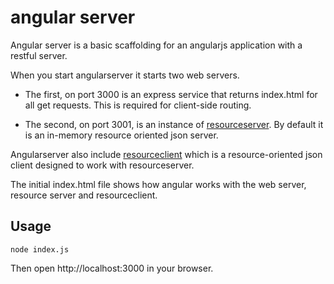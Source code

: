angular server
==============

Angular server is a basic scaffolding for an angularjs application with a restful server.

When you start angularserver it starts two web servers.

* The first, on port 3000 is an express service that returns index.html for all get requests. This is required for client-side routing.

* The second, on port 3001, is an instance of [resourceserver](https://github.com/liammclennan/resourceserver). By default it is an in-memory resource oriented json server. 

Angularserver also include [resourceclient](https://github.com/liammclennan/resourceclient) which is a resource-oriented json client designed to work with resourceserver. 

The initial index.html file shows how angular works with the web server, resource server and resourceclient.

Usage
-----

    node index.js

Then open http://localhost:3000 in your browser.

